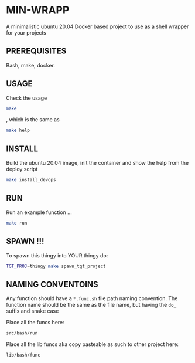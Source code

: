 # MIN-WRAPP
A minimalistic ubuntu 20.04 Docker based project to use as a shell wrapper for your projects

## PREREQUISITES
Bash, make, docker. 

## USAGE
Check the usage
```bash
make
```
, which is the same as
```bash
make help
```

## INSTALL
Build the ubuntu 20.04 image, init the container and show the help from the deploy script
```bash
make install_devops
```

## RUN 
Run an example function ... 
```bash
make run
```

## SPAWN !!!
To spawn this thingy into YOUR thingy do:
```bash
TGT_PROJ=thingy make spawn_tgt_project
```

## NAMING CONVENTOINS
Any function should have a `*.func.sh` file path naming convention. The function name should be 
the same as the file name, but having the `do_` suffix and snake case

Place all the funcs here: 
```bash
src/bash/run
```
Place all the lib funcs aka copy pasteable as such to other project here:
```bash
lib/bash/func
```
